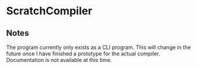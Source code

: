 # ScratchCompiler

## Notes
The program currently only exists as a CLI program. This will change in the future once I have finished a prototype for the actual compiler. Documentation is not available at this time.
